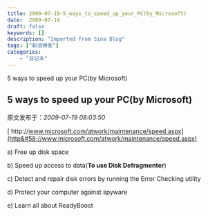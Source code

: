 ```yaml
---
title: 2009-07-19-5_ways_to_speed_up_your_PC(by_Microsoft)
date:  2009-07-19
draft: false
keywords: []
description: "Imported from Sina Blog"
tags: ["新浪博客"]
categories: 
    - "日记本"
---
```

5 ways to speed up your PC(by Microsoft)
## 5 ways to speed up your PC(by Microsoft)

 原文发布于：*2009-07-19 08:03:50*

 

[
http&#58;//www.microsoft.com/atwork/maintenance/speed.aspx](http&#58;//www.microsoft.com/atwork/maintenance/speed.aspx)

a) Free up disk space

b) Speed up access to data(**To use Disk
Defragmenter**)

c) Detect and repair disk errors by running the Error Checking
utility

d) Protect your computer against spyware

e) Learn all about ReadyBoost


